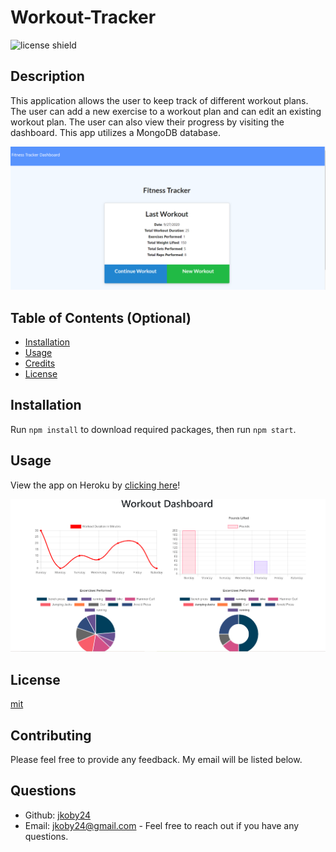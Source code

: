 # Workout-Tracker
![license shield](https://img.shields.io/badge/License-mit-red.svg)
## Description
This application allows the user to keep track of different workout plans. The user can add a new exercise to a workout plan and can edit an existing workout plan. The user can also view their progress by visiting the dashboard. This app utilizes a MongoDB database. 

![](/public/assets/images/screenshot1.png)

## Table of Contents (Optional)
* [Installation](#installation)
* [Usage](#usage)
* [Credits](#credits)
* [License](#license)
## Installation
Run `npm install` to download required packages, then run `npm start`. 
## Usage

View the app on Heroku by [clicking here](https://workout-exercises.herokuapp.com "Visit the app")!

![](/public/assets/images/screenshot2.png)

## License
[mit](LICENSE)
## Contributing 
Please feel free to provide any feedback. My email will be listed below. 
## Questions
* Github: [jkoby24](http://github.com/jkoby24 "Visit me on GitHub")
* Email: jkoby24@gmail.com - Feel free to reach out if you have any questions.
